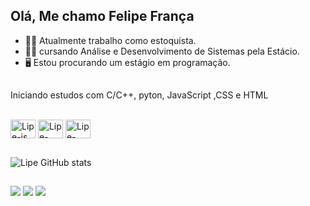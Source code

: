 ## Olá, Me chamo Felipe França

- 🧑‍💼 Atualmente trabalho como estoquista.
- 👨‍🎓 cursando Análise e Desenvolvimento de Sistemas pela Estácio.
- 🖥️ Estou procurando um estágio em programação.

##
Iniciando estudos com C/C++, pyton, JavaScript ,CSS e HTML

<div style="display: inline_block"><br>
<img align="center" alt="Lipe-js" height="30" width="40" <img src="https://cdn.jsdelivr.net/gh/devicons/devicon/icons/javascript/javascript-original.svg" />          
<img align="center" alt="Lipe-css" height="30" width="40" <img src="https://cdn.jsdelivr.net/gh/devicons/devicon/icons/css3/css3-original.svg" />
<img align="center" alt="Lipe-html" height="30" width="40" <img src="https://cdn.jsdelivr.net/gh/devicons/devicon/icons/html5/html5-original.svg" />
          
</div>

##


![Lipe GitHub stats](https://github-readme-stats.vercel.app/api?username=Dev-lipe&show_icons=true&theme=dracula&count_private=true)

##

<div>
  <a href="https://www.linkedin.com/in/lipefran%C3%A7a/" target="_blank"><img src="https://img.shields.io/badge/LinkedIn-0077B5?style=for-the-badge&logo=linkedin&logoColor=white" target="_blank"></a>
  <a href="https://instagram.com/felipe_francaaa/" target="_blank"><img src="https://img.shields.io/badge/Instagram-E4405F?style=for-the-badge&logo=instagram&logoColor=white" target="_blank"></a>
  <a href = "mailto:felipefranca.dev@gmail.com"><img src="https://img.shields.io/badge/Gmail-D14836?style=for-the-badge&logo=gmail&logoColor=white" alvo ="_blank"></a>
  
</div>



